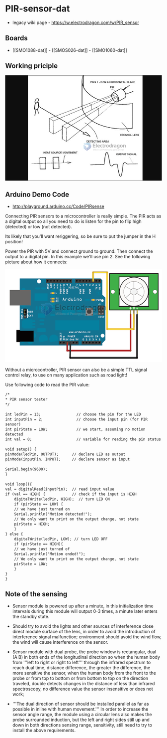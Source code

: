 
# PIR-sensor-dat

- legacy wiki page - https://w.electrodragon.com/w/PIR_sensor

## Boards 

- [[SMO1088-dat]] - [[SMOS026-dat]] - [[SMO1060-dat]]

## Working priciple 

![](2023-12-12-17-56-14.png)


## Arduino Demo Code 

- http://playground.arduino.cc/Code/PIRsense

Connecting PIR sensors to a microcontroller is really simple. The PIR acts as a digital output so all you need to do is listen for the pin to flip high (detected) or low (not detected).

Its likely that you'll want reriggering, so be sure to put the jumper in the H position!

Power the PIR with 5V and connect ground to ground. Then connect the output to a digital pin. In this example we'll use pin 2.
See the following picture about how it connects:

![](2023-12-12-17-58-19.png)

Without a microcontroller, PIR sensor can also be a simple TTL signal control relay, to use on many application such as road light!

Use following code to read the PIR value:

    /*
    * PIR sensor tester
    */
    
    int ledPin = 13;                // choose the pin for the LED
    int inputPin = 2;               // choose the input pin (for PIR sensor)
    int pirState = LOW;             // we start, assuming no motion detected
    int val = 0;                    // variable for reading the pin status
    
    void setup() {
    pinMode(ledPin, OUTPUT);      // declare LED as output
    pinMode(inputPin, INPUT);     // declare sensor as input
    
    Serial.begin(9600);
    }
    
    void loop(){
    val = digitalRead(inputPin);  // read input value
    if (val == HIGH) {            // check if the input is HIGH
        digitalWrite(ledPin, HIGH);  // turn LED ON
        if (pirState == LOW) {
        // we have just turned on
        Serial.println("Motion detected!");
        // We only want to print on the output change, not state
        pirState = HIGH;
        }
    } else {
        digitalWrite(ledPin, LOW); // turn LED OFF
        if (pirState == HIGH){
        // we have just turned of
        Serial.println("Motion ended!");
        // We only want to print on the output change, not state
        pirState = LOW;
        }
    }
    }


## Note of the sensing 
* Sensor module is powered up after a minute, in this initialization time intervals during this module will output 0-3 times, a minute later enters the standby state.
  
* Should try to avoid the lights and other sources of interference close direct module surface of the lens, in order to avoid the introduction of interference signal malfunction; environment should avoid the wind flow, the wind will cause interference on the sensor.
  
* Sensor module with dual probe, the probe window is rectangular, dual (A B) in both ends of the longitudinal direction so when the human body from '''left to right or right to left''' through the infrared spectrum to reach dual time, distance difference, the greater the difference, the more sensitive the sensor,
when the human body from the front to the probe or from top to bottom or from bottom to top on the direction traveled, double detects changes in the distance of less than infrared spectroscopy, no difference value the sensor insensitive or does not work;

* '''The dual direction of sensor should be installed parallel as far as possible in inline with human movement.''' In order to increase the sensor angle range, the module using a circular lens also makes the probe surrounded induction, but the left and right sides still up and down in both directions sensing range, sensitivity, still need to try to install the above requirements.
